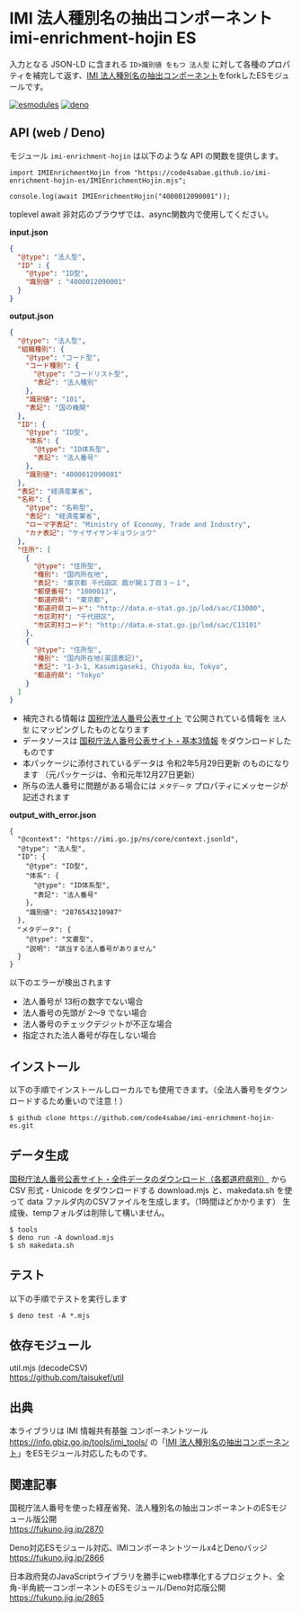 # IMI 法人種別名の抽出コンポーネント imi-enrichment-hojin ES

入力となる JSON-LD に含まれる `ID>識別値 をもつ 法人型` に対して各種のプロパティを補完して返す、[IMI 法人種別名の抽出コンポーネント](https://github.com/IMI-Tool-Project/imi-enrichment-hojin)をforkしたESモジュールです。

[![esmodules](https://taisukef.github.com/denolib/esmodulesbadge.svg)](https://developer.mozilla.org/ja/docs/Web/JavaScript/Guide/Modules)
[![deno](https://taisukef.github.com/denolib/denobadge@1.0.5.svg)](https://deno.land/)

## API (web / Deno)

モジュール `imi-enrichment-hojin` は以下のような API の関数を提供します。

```
import IMIEnrichmentHojin from "https://code4sabae.github.io/imi-enrichment-hojin-es/IMIEnrichmentHojin.mjs";

console.log(await IMIEnrichmentHojin("4000012090001"));
```
toplevel await 非対応のブラウザでは、async関数内で使用してください。

**input.json**

```input.json
{
  "@type": "法人型",
  "ID" : {
    "@type": "ID型",
    "識別値" : "4000012090001"
  }
}
```

**output.json**

```output.json
{
  "@type": "法人型",
  "組織種別": {
    "@type": "コード型",
    "コード種別": {
      "@type": "コードリスト型",
      "表記": "法人種別"
    },
    "識別値": "101",
    "表記": "国の機関"
  },
  "ID": {
    "@type": "ID型",
    "体系": {
      "@type": "ID体系型",
      "表記": "法人番号"
    },
    "識別値": "4000012090001"
  },
  "表記": "経済産業省",
  "名称": {
    "@type": "名称型",
    "表記": "経済産業省",
    "ローマ字表記": "Ministry of Economy, Trade and Industry",
    "カナ表記": "ケイザイサンギョウショウ"
  },
  "住所": [
    {
      "@type": "住所型",
      "種別": "国内所在地",
      "表記": "東京都 千代田区 霞が関１丁目３－１",
      "郵便番号": "1000013",
      "都道府県": "東京都",
      "都道府県コード": "http://data.e-stat.go.jp/lod/sac/C13000",
      "市区町村": "千代田区",
      "市区町村コード": "http://data.e-stat.go.jp/lod/sac/C13101"
    },
    {
      "@type": "住所型",
      "種別": "国内所在地(英語表記)",
      "表記": "1-3-1, Kasumigaseki, Chiyoda ku, Tokyo",
      "都道府県": "Tokyo"
    }
  ]
}
```

- 補完される情報は [国税庁法人番号公表サイト](https://www.houjin-bangou.nta.go.jp/) で公開されている情報を `法人型` にマッピングしたものとなります
- データソースは [国税庁法人番号公表サイト・基本3情報](https://www.houjin-bangou.nta.go.jp/download/) をダウンロードしたものです
- 本パッケージに添付されているデータは 令和2年5月29日更新 のものになります （元パッケージは、令和元年12月27日更新）
- 所与の法人番号に問題がある場合には `メタデータ` プロパティにメッセージが記述されます

**output_with_error.json**

```
{
  "@context": "https://imi.go.jp/ns/core/context.jsonld",
  "@type": "法人型",
  "ID": {
    "@type": "ID型",
    "体系": {
      "@type": "ID体系型",
      "表記": "法人番号"
    },
    "識別値": "2876543210987"
  },
  "メタデータ": {
    "@type": "文書型",
    "説明": "該当する法人番号がありません"
  }
}
```

以下のエラーが検出されます

- 法人番号が 13桁の数字でない場合
- 法人番号の先頭が 2～9 でない場合
- 法人番号のチェックデジットが不正な場合
- 指定された法人番号が存在しない場合

## インストール

以下の手順でインストールしローカルでも使用できます。（全法人番号をダウンロードするため重いので注意！）

```
$ github clone https://github.com/code4sabae/imi-enrichment-hojin-es.git
```

## データ生成

[国税庁法人番号公表サイト・全件データのダウンロード（各都道府県別）](https://www.houjin-bangou.nta.go.jp/download/zenken/) から CSV 形式・Unicode をダウンロードする download.mjs と、makedata.sh を使って data ファルダ内のCSVファイルを生成します。（1時間ほどかかります）
生成後、tempフォルダは削除して構いません。

```
$ tools
$ deno run -A download.mjs
$ sh makedata.sh
```

## テスト

以下の手順でテストを実行します

```
$ deno test -A *.mjs
```

## 依存モジュール

util.mjs (decodeCSV)  
https://github.com/taisukef/util


## 出典

本ライブラリは IMI 情報共有基盤 コンポーネントツール <https://info.gbiz.go.jp/tools/imi_tools/> の「[IMI 法人種別名の抽出コンポーネント](https://github.com/IMI-Tool-Project/imi-enrichment-hojin)」をESモジュール対応したものです。

## 関連記事

国税庁法人番号を使った経産省発、法人種別名の抽出コンポーネントのESモジュール版公開  
https://fukuno.jig.jp/2870  

Deno対応ESモジュール対応、IMIコンポーネントツールx4とDenoバッジ  
https://fukuno.jig.jp/2866  

日本政府発のJavaScriptライブラリを勝手にweb標準化するプロジェクト、全角-半角統一コンポーネントのESモジュール/Deno対応版公開  
https://fukuno.jig.jp/2865  
